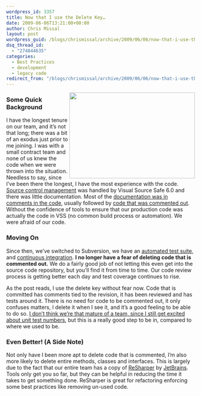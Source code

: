 ```yaml
---
wordpress_id: 3357
title: Now that I use the Delete Key…
date: 2009-06-06T13:21:00+00:00
author: Chris Missal
layout: post
wordpress_guid: /blogs/chrismissal/archive/2009/06/06/now-that-i-use-the-delete-key.aspx
dsq_thread_id:
  - "274844635"
categories:
  - Best Practices
  - development
  - legacy code
redirect_from: "/blogs/chrismissal/archive/2009/06/06/now-that-i-use-the-delete-key.aspx/"
---
```

<div class="wlWriterEditableSmartContent" style="padding-right: 0px;padding-left: 0px;float: right;padding-bottom: 0px;margin: 0px;padding-top: 0px">
  <a href="//lostechies.com/chrismissal/files/2011/03/deleteKey8x6_6E6078EA.jpg" rel="thumbnail"><img src="//lostechies.com/chrismissal/files/2011/03/deleteKey_726D576D.png" width="335" border="0" height="229" /></a>
</div>

### Some Quick Background

I have the longest tenure on our team, and it&rsquo;s not that long; there was a bit of an exodus just prior to me joining. I was with a small contract team and none of us knew the code when we were thrown into the situation. Needless to say, since I&rsquo;ve been there the longest, I have the most experience with the code. <a href="http://en.wikipedia.org/wiki/Revision_control" target="_blank">Source control management</a> was handled by Visual Source Safe 6.0 and there was little documentation. Most of the <a title="You can stop putting Change History in source" href="http://subjunctive.wordpress.com/2008/12/05/you-can-stop-putting-change-history-in-source-its-2008/" target="_blank">documentation was in comments in the code</a>, usually followed by <a title="The Danger of Commenting Out Code" href="http://www.markhneedham.com/blog/2009/01/17/the-danger-of-commenting-out-code/" target="_blank">code that was commented out</a>. Without the confidence of tools to ensure that our production code was actually the code in VSS (no common build process or automation). We were afraid of our code.

### Moving On

Since then, we&rsquo;ve switched to Subversion, we have an <a href="http://en.wikipedia.org/wiki/Test_automation" target="_blank">automated test suite</a>, and <a href="http://martinfowler.com/articles/continuousIntegration.html" target="_blank">continuous integration</a>. **I no longer have a fear of deleting code that is commented out.** We do a fairly good job of not letting this even get into the source code repository, but you&rsquo;ll find it from time to time. Our code review process is getting better each day and test coverage continues to rise.

As the post reads, I use the delete key without fear now. Code that is committed has comments tied to the revision, it has been reviewed and has tests around it. There is no need for code to be commented out, it only confuses matters, I delete it when I see it, and it&rsquo;s a good feeling to be able to do so. <a title="A Sign of Team Maturity" href="/blogs/jimmy_bogard/archive/2009/04/09/a-sign-of-team-maturity.aspx" target="_blank">I don&rsquo;t think we&rsquo;re that mature of a team, since I still get excited about unit test numbers</a>, but this is a really good step to be in, compared to where we used to be.

### Even Better! (A Side Note)

Not only have I been more apt to delete code that is commented, I&rsquo;m also more likely to delete entire methods, classes and interfaces. This is largely due to the fact that our entire team has a copy of <a href="http://www.jetbrains.com/resharper/" target="_blank">ReSharper</a> by <a href="http://www.jetbrains.com/company/" target="_blank">JetBrains</a>. Tools only get you so far, but they can be helpful in reducing the time it takes to get something done. ReSharper is great for refactoring enforcing some best practices like removing un-used code.
